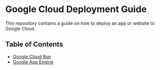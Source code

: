 # Google Cloud Deployment Guide

This repository contains a guide on how to deploy an app or website to Google Cloud.

## Table of Contents

- [Google Cloud Run](CloudRun/CloudRun.md)
- [Google App Engine](AppEngine/AppEngine.md)
